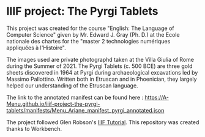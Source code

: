 # IIIF project: The Pyrgi Tablets

This project was created for the course "English: The Language of Computer Science" given by Mr. Edward J. Gray (Ph. D.) at the Ecole nationale des chartes for the "master 2 technologies numériques appliquées à l'Histoire". 

The images used are private photographd taken at the Villa Giulia of Rome during the Summer of 2021. The Pyrgi Tablets (c. 500 BCE) are three gold sheets discovered in 1964 at Pyrgi during archaeological excavations led by Massimo Pallottino. Written both in Etruscan and in Phoenician, they largely helped our understanding of the Etruscan language.

The link to the annotated manifest can be found here : https://A-Menu.github.io/iiif-project-the-pyrgi-tablets/manifests/Menu_Ariane_manifest_pyrgi_annotated.json 

The project followed Glen Robson's [IIIF Tutorial](https://training.iiif.io/iiif-online-workshop/index.html). This repository was created thanks to Workbench.
